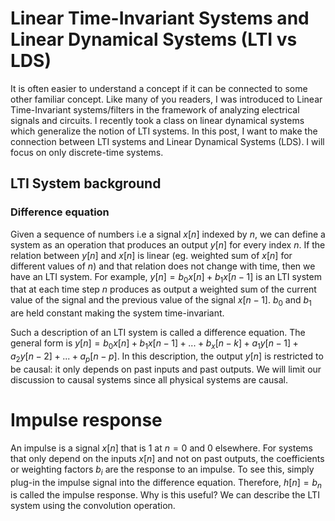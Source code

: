 # Linear Time-Invariant Systems and Linear Dynamical Systems (LTI vs LDS)

It is often easier to understand a concept if it can be connected to some other familiar concept. Like many of you readers, I was introduced to Linear Time-Invariant systems/filters in the framework of analyzing electrical signals and circuits. I recently took a class on linear dynamical systems which generalize the notion of LTI systems. In this post, I want to make the connection between LTI systems and Linear Dynamical Systems (LDS). I will focus on only discrete-time systems.

## LTI System background


### Difference equation
Given a sequence of numbers i.e a signal $x[n]$ indexed by $n$, we can define a system as an operation that produces an output $y[n]$ for every index $n$.  If the relation between $y[n]$ and $x[n]$ is linear (eg. weighted sum of $x[n]$ for different values of $n$) and that relation does not change with time, then we have an LTI system. For example, $y[n] = b_0x[n] +b_1x[n-1]$ is an LTI system that at each time step $n$ produces as output a weighted sum of the current value of the signal and the previous value of the signal $x[n-1]$. $b_0$ and $b_1$ are held constant making the system time-invariant. 

Such a description of an LTI system is called a difference equation. The general form is $y[n] = b_0x[n]+b_1x[n-1]+...+b_x[n-k] + a_1y[n-1] +a_2y[n-2] +...+a_p[n-p]$. In this description, the output $y[n]$ is restricted to be causal: it only depends on past inputs and past outputs. We will limit our discussion to causal systems since all physical systems are causal. 


# Impulse response
An impulse is a signal $x[n]$ that is $1$ at $n=0$ and $0$ elsewhere. For systems that only depend on the inputs $x[n]$ and not on past outputs, the coefficients or weighting factors $b_i$ are the response to an impulse. To see this, simply plug-in the impulse signal into the difference equation. Therefore, $h[n] = b_n$  is called the impulse response. Why is this useful? We can describe the LTI system using the convolution operation.



  